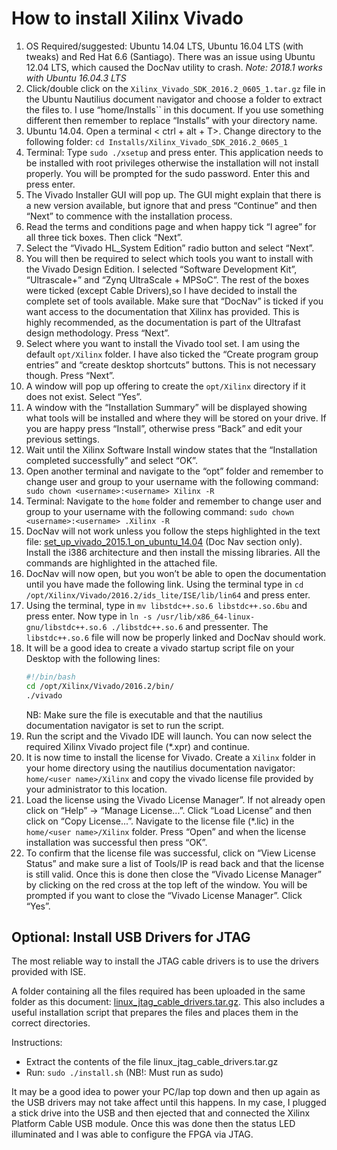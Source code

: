 # How to install Xilinx Vivado

1. OS Required/suggested: Ubuntu 14.04 LTS, Ubuntu 16.04 LTS (with tweaks) and Red Hat 6.6 (Santiago). There was an issue using Ubuntu 12.04 LTS, which caused the DocNav utility to crash. *Note: 2018.1 works with Ubuntu 16.04.3 LTS*
2. Click/double click on the ``Xilinx_Vivado_SDK_2016.2_0605_1.tar.gz`` file in the Ubuntu Nautilius document navigator and choose a folder to extract the files to. I use “home/Installs`` in this document. If you use something different then remember to replace “Installs” with your directory name.
3. Ubuntu 14.04. Open a terminal < ctrl + alt + T>. Change directory to
the following folder: ``​cd Installs/Xilinx_Vivado_SDK_2016.2_0605_1``
4. Terminal: Type ``sudo ./xsetup`` and press enter. This application needs to be installed with root privileges otherwise the installation will not install properly. You will be prompted for the sudo password. Enter this and press enter.
5. The Vivado Installer GUI will pop up. The GUI might explain that there is a new version available, but ignore that and press “Continue” and then “Next” to commence with the installation process.
6. Read the terms and conditions page and when happy tick “I agree” for all three tick boxes. Then click “Next”.
7. Select the “Vivado HL_System Edition” radio button and select “Next”.
8. You will then be required to select which tools you want to install with the Vivado Design Edition. I selected “Software Development Kit”, “Ultrascale+” and “Zynq UltraScale + MPSoC”. The rest of the boxes were ticked (except Cable Drivers),so I have decided to install the complete set of tools available. Make sure that “DocNav” is ticked if you want access to the documentation that Xilinx has provided. This
is highly recommended, as the documentation is part of the Ultrafast design methodology. Press “Next”.
9. Select where you want to install the Vivado tool set. I am using the default ``opt/Xilinx`` folder. I have also ticked the “Create program group entries” and “create desktop shortcuts” buttons. This is not necessary though. Press “Next”.
10. A window will pop up offering to create the ``opt/Xilinx`` directory if it does not exist. Select “Yes”.
11. A window with the “Installation Summary” will be displayed showing what tools will be installed and where they will be stored on your drive. If you are happy press “Install”, otherwise press “Back” and edit your previous settings.
12. Wait until the Xilinx Software Install window states that the “Installation completed successfully” and select “OK”.
13. Open another terminal and navigate to the “opt” folder and remember to change user and group to your username with the following command: ``​sudo chown <username>:<username> Xilinx -R``
14. Terminal: Navigate to the ``home`` folder and remember to change user and group to your username with the following command: ``​sudo chown <username>:<username> .Xilinx -R``
15. DocNav will not work unless you follow the steps highlighted in the text file: [set_up_vivado_2015.1_on_ubuntu_14.04](https://drive.google.com/file/d/0B2dCFqGD5y-8amdKbWZBM18yTEE/view?usp=sharing) (Doc Nav section only). Install the i386 architecture and then install the missing libraries. All the commands are highlighted in the attached file.
16. DocNav will now open, but you won’t be able to open the documentation until you have made the following link. Using the terminal type in ``​cd /opt/Xilinx/Vivado/2016.2/ids_lite/ISE/lib/lin64`` and press enter.
17. Using the terminal, type in ``​mv libstdc++.so.6 libstdc++.so.6bu`` and press enter. Now type in ``​ln -s /usr/lib/x86_64-linux-gnu/libstdc++.so.6 ./libstdc++.so.6`` and pressenter. The ``libstdc++.so.6`` file will now be properly linked and DocNav should work.
18. It will be a good idea to create a vivado startup script file on your Desktop with the following lines:
    ```bash
    #!/bin/bash
    cd /opt/Xilinx/Vivado/2016.2/bin/
    ./vivado
    ```
    NB: Make sure the file is executable and that the nautilius documentation
    navigator is set to run the script.
19. Run the script and the Vivado IDE will launch. You can now select the required Xilinx Vivado project file (*.xpr) and continue.
20. It is now time to install the license for Vivado. Create a ``Xilinx`` folder in your home directory using the nautilius documentation navigator: ``home/<user name>/Xilinx`` and copy the vivado license file provided by your administrator to this location.
21. Load the license using the Vivado License Manager”. If not already open click on “Help” -> “Manage License...”. Click “Load License” and then click on “Copy License...”. Navigate to the license file (*.lic) in the ``home/<user name>/Xilinx`` folder. Press “Open” and when the license installation was successful then press “OK”.
22. To confirm that the license file was successful, click on “View License Status” and make sure a list of Tools/IP is read back and that the license is still valid. Once this is done then close the “Vivado License Manager” by clicking on the red cross at the top left of the window. You will be prompted if you want to close the “Vivado License Manager”. Click “Yes”.

## Optional: Install USB Drivers for JTAG

The most reliable way to install the JTAG cable drivers is to use the drivers provided with ISE.

A folder containing all the files required has been uploaded in the same folder as this document: [linux_jtag_cable_drivers.tar.gz](https://drive.google.com/file/d/0Byu0Sq2IEDuJdVFMMkNLN2pxYnc/view?usp=sharing). This also includes a useful installation script that prepares the files and places them in the correct directories.

Instructions:
* Extract the contents of the file linux_jtag_cable_drivers.tar.gz 
* Run: ``sudo ./install.sh`` (NB!: Must run as sudo)

It may be a good idea to power your PC/lap top down and then up again as the USB drivers may not take affect until this happens. In my case, I plugged a stick drive into the USB and then ejected that and connected the Xilinx Platform Cable USB module. Once this was done then the status LED illuminated and I was able to configure the FPGA via JTAG.